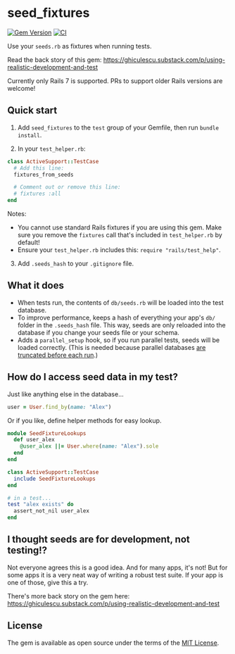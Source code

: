 # seed_fixtures

[![Gem Version](https://badge.fury.io/rb/seed_fixtures.svg)](https://rubygems.org/gems/seed_fixtures)
[![CI](https://github.com/ghiculescu/seed-fixtures/actions/workflows/ci.yml/badge.svg)](https://github.com/ghiculescu/seed-fixtures/actions/workflows/ci.yml)

Use your `seeds.rb` as fixtures when running tests.

Read the back story of this gem: https://ghiculescu.substack.com/p/using-realistic-development-and-test

Currently only Rails 7 is supported. PRs to support older Rails versions are welcome!

## Quick start

1. Add `seed_fixtures` to the `test` group of your Gemfile, then run `bundle install`.

2. In your `test_helper.rb`:

```ruby
class ActiveSupport::TestCase
  # Add this line:
  fixtures_from_seeds

  # Comment out or remove this line:
  # fixtures :all
end
```

Notes:

- You cannot use standard Rails fixtures if you are using this gem. Make sure you remove the `fixtures` call that's included in `test_helper.rb` by default!
- Ensure your `test_helper.rb` includes this: `require "rails/test_help"`.

3. Add `.seeds_hash` to your `.gitignore` file.

## What it does

- When tests run, the contents of `db/seeds.rb` will be loaded into the test database.
- To improve performance, keeps a hash of everything your app's `db/` folder in the `.seeds_hash` file. This way, seeds are only reloaded into the database if you change your seeds file or your schema.
- Adds a `parallel_setup` hook, so if you run parallel tests, seeds will be loaded correctly. (This is needed because parallel databases [are truncated before each run](https://github.com/rails/rails/issues/46820).)

## How do I access seed data in my test?

Just like anything else in the database...

```ruby
user = User.find_by(name: "Alex")
```

Or if you like, define helper methods for easy lookup.

```ruby
module SeedFixtureLookups
  def user_alex
    @user_alex ||= User.where(name: "Alex").sole
  end
end

class ActiveSupport::TestCase
  include SeedFixtureLookups
end

# in a test...
test "alex exists" do
  assert_not_nil user_alex
end
```

## I thought seeds are for development, not testing!?

Not everyone agrees this is a good idea. And for many apps, it's not! But for some apps it is a very neat way of writing a robust test suite. If your app is one of those, give this a try.

There's more back story on the gem here: https://ghiculescu.substack.com/p/using-realistic-development-and-test

## License

The gem is available as open source under the terms of the [MIT License](LICENSE.txt).
